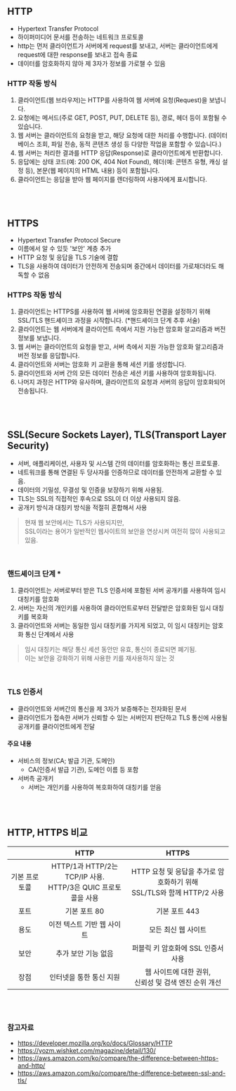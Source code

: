## HTTP
- Hypertext Transfer Protocol
- 하이퍼미디어 문서를 전송하는 네트워크 프로토콜
- http는 먼저 클라이언트가 서버에게 request를 보내고, 서버는 클라이언트에게 request에 대한 response를 보내고 접속 종료
- 데이터를 암호화하지 않아 제 3자가 정보를 가로챌 수 있음

### HTTP 작동 방식
1. 클라이언트(웹 브라우저)는 HTTP를 사용하여 웹 서버에 요청(Request)을 보냅니다.
2. 요청에는 메서드(주로 GET, POST, PUT, DELETE 등), 경로, 헤더 등이 포함될 수 있습니다.
3. 웹 서버는 클라이언트의 요청을 받고, 해당 요청에 대한 처리를 수행합니다.
(데이터베이스 조회, 파일 전송, 동적 콘텐츠 생성 등 다양한 작업을 포함할 수 있습니다.)
4. 웹 서버는 처리한 결과를 HTTP 응답(Response)로 클라이언트에게 반환합니다.
5. 응답에는 상태 코드(예: 200 OK, 404 Not Found), 헤더(예: 콘텐츠 유형, 캐싱 설정 등), 본문(웹 페이지의 HTML 내용) 등이 포함됩니다.
6. 클라이언트는 응답을 받아 웹 페이지를 렌더링하여 사용자에게 표시합니다.

<br/>
<br/>

## HTTPS
- Hypertext Transfer Protocol Secure 
- 이름에서 알 수 있듯 '보안' 계층 추가
- HTTP 요청 및 응답을 TLS 기술에 결합
- TLS을 사용하여 데이터가 안전하게 전송되며 중간에서 데이터를 가로채더라도 해독할 수 없음

### HTTPS 작동 방식
1. 클라이언트는 HTTPS를 사용하여 웹 서버에 암호화된 연결을 설정하기 위해 SSL/TLS 핸드셰이크 과정을 시작합니다. (*핸드셰이크 단계 추후 서술)
2. 클라이언트는 웹 서버에게 클라이언트 측에서 지원 가능한 암호화 알고리즘과 버전 정보를 보냅니다.
3. 웹 서버는 클라이언트의 요청을 받고, 서버 측에서 지원 가능한 암호화 알고리즘과 버전 정보를 응답합니다.
4. 클라이언트와 서버는 암호화 키 교환을 통해 세션 키를 생성합니다.
5. 클라이언트와 서버 간의 모든 데이터 전송은 세션 키를 사용하여 암호화됩니다.
6. 나머지 과정은 HTTP와 유사하며, 클라이언트의 요청과 서버의 응답이 암호화되어 전송됩니다.

<br/>
<br/>

## SSL(Secure Sockets Layer), TLS(Transport Layer Security)
- 서버, 애플리케이션, 사용자 및 시스템 간의 데이터를 암호화하는 통신 프로토콜. 
- 네트워크를 통해 연결된 두 당사자를 인증하므로 데이터를 안전하게 교환할 수 있음.
- 데이터의 기밀성, 무결성 및 인증을 보장하기 위해 사용됨.
- TLS는 SSL의 직접적인 후속으로 SSL이 더 이상 사용되지 않음.
- 공개키 방식과 대칭키 방식을 적절히 혼합해서 사용

> 현재 웹 보안에서는 TLS가 사용되지만, <br/>
> SSL이라는 용어가 일반적인 웹사이트의 보안을 연상시켜 여전히 많이 사용되고 있음.

<br/>

### 핸드셰이크 단계 *
1. 클라이언트는 서버로부터 받은 TLS 인증서에 포함된 서버 공개키를 사용하여 임시 대칭키를 암호화
2. 서버는 자신의 개인키를 사용하여 클라이언트로부터 전달받은 암호화된 임시 대칭키를 복호화
3. 클라이언트와 서버는 동일한 임시 대칭키를 가지게 되었고, 이 임시 대칭키는 암호화 통신 단계에서 사용

> 임시 대칭키는 해당 통신 세션 동안만 유효, 통신이 종료되면 폐기됨. <br/>
> 이는 보안을 강화하기 위해 사용한 키를 재사용하지 않는 것

<br/>


### TLS 인증서
- 클라이언트와 서버간의 통신을 제 3자가 보증해주는 전자화된 문서
- 클라이언트가 접속한 서버가 신뢰할 수 있는 서버인지 판단하고 TLS 통신에 사용될 공개키를 클라이언트에게 전달

#### 주요 내용
- 서비스의 정보(CA; 발급 기관, 도메인)
    - CA(인증서 발급 기관), 도메인 이름 등 포함
- 서버측 공개키 
    - 서버는 개인키를 사용하여 복호화하여 대칭키를 얻음


<br/>
<br/>

## HTTP, HTTPS 비교
||HTTP|HTTPS|
|:-:|:-:|:-:|
|기본 프로토콜|HTTP/1과 HTTP/2는 TCP/IP 사용.<br/> HTTP/3은 QUIC 프로토콜을 사용|HTTP 요청 및 응답을 추가로 암호화하기 위해<br/> SSL/TLS와 함께 HTTP/2 사용|
|포트|기본 포트 80|기본 포트 443|
|용도|이전 텍스트 기반 웹 사이트|모든 최신 웹 사이트|
|보안|추가 보안 기능 없음|퍼블릭 키 암호화에 SSL 인증서 사용|
|장점|인터넷을 통한 통신 지원|웹 사이트에 대한 권위,<br/> 신뢰성 및 검색 엔진 순위 개선|

<br/>
<br/>

### 참고자료
- https://developer.mozilla.org/ko/docs/Glossary/HTTP
- https://yozm.wishket.com/magazine/detail/130/
- https://aws.amazon.com/ko/compare/the-difference-between-https-and-http/
- https://aws.amazon.com/ko/compare/the-difference-between-ssl-and-tls/